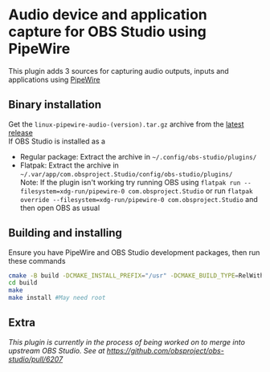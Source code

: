 # Audio device and application capture for OBS Studio using PipeWire 

This plugin adds 3 sources for capturing audio outputs, inputs and applications using [PipeWire](https://pipewire.org)
## Binary installation
Get the `linux-pipewire-audio-(version).tar.gz` archive from the [latest release](https://github.com/dimtpap/obs-pipewire-audio-capture/releases/latest)  
If OBS Studio is installed as a
- Regular package: Extract the archive in `~/.config/obs-studio/plugins/`
- Flatpak: Extract the archive in `~/.var/app/com.obsproject.Studio/config/obs-studio/plugins/`  
  Note: If the plugin isn't working try running OBS using `flatpak run --filesystem=xdg-run/pipewire-0 com.obsproject.Studio`
  or run `flatpak override --filesystem=xdg-run/pipewire-0 com.obsproject.Studio` and then open OBS as usual

## Building and installing
Ensure you have PipeWire and OBS Studio development packages, then run these commands
```sh
cmake -B build -DCMAKE_INSTALL_PREFIX="/usr" -DCMAKE_BUILD_TYPE=RelWithDebInfo
cd build
make
make install #May need root
```
## Extra

*This plugin is currently in the process of being worked on to merge into upstream OBS Studio. See at https://github.com/obsproject/obs-studio/pull/6207*
